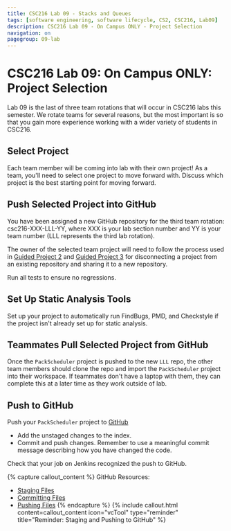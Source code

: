 ```yaml
---
title: CSC216 Lab 09 - Stacks and Queues
tags: [software engineering, software lifecycle, CS2, CSC216, Lab09]
description: CSC216 Lab 09 - On Campus ONLY - Project Selection
navigation: on
pagegroup: 09-lab
---
```


# CSC216 Lab 09: On Campus ONLY: Project Selection
Lab 09 is the last of three team rotations that will occur in CSC216 labs this semester.  We rotate teams for several reasons, but the most important is so that you gain more experience working with a wider variety of students in CSC216.  


## Select Project
Each team member will be coming into lab with their own project!  As a team, you'll need to select one project to move forward with. Discuss which project is the best starting point for moving forward. 


## Push Selected Project into GitHub
You have been assigned a new GitHub repository for the third team rotation: csc216-XXX-LLL-YY, where XXX is your lab section number and YY is your team number (LLL represents the third lab rotation).  

The owner of the selected team project will need to follow the process used in [Guided Project 2](../../gp2/gp2-repo.html) and [Guided Project 3](../../gp3/gp3-repo.html) for disconnecting a project from an existing repository and sharing it to a new repository.

Run all tests to ensure no regressions.


## Set Up Static Analysis Tools
Set up your project to automatically run FindBugs, PMD, and Checkstyle if the project isn't already set up for static analysis.


## Teammates Pull Selected Project from GitHub
Once the `PackScheduler` project is pushed to the new `LLL` repo, the other team members should clone the repo and import the `PackScheduler` project into their workspace.  If teammates don't have a laptop with them, they can complete this at a later time as they work outside of lab.


## Push to GitHub
Push your `PackScheduler` project to [GitHub](https://github.ncsu.edu)

  * Add the unstaged changes to the index.
  * Commit and push changes.  Remember to use a meaningful commit message describing how you have changed the code.  
  
Check that your job on Jenkins recognized the push to GitHub.

{% capture callout_content %}
GitHub Resources:

  * [Staging Files](../../git-tutorial/git-staging)
  * [Committing Files](../../git-tutorial/git-commit)
  * [Pushing Files](../../git-tutorial/git-push)
{% endcapture %}
{% include callout.html content=callout_content icon="vcTool" type="reminder" title="Reminder: Staging and Pushing to GitHub" %}